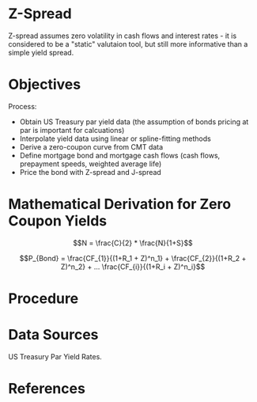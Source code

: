 # Z-Spread 

Z-spread assumes zero volatility in cash flows and interest rates - it is considered to be a "static" valutaion tool, but still more informative than a simple yield spread.

# Objectives
Process:
* Obtain US Treasury par yield data (the assumption of bonds pricing at par is important for calcuations)
* Interpolate yield data using linear or spline-fitting methods
* Derive a zero-coupon curve from CMT data
* Define mortgage bond and mortgage cash flows (cash flows, prepayment speeds, weighted average life)
* Price the bond with Z-spread and J-spread


# Mathematical Derivation for Zero Coupon Yields

```math
N = \frac{C}{2} * \frac{N}{1+S}
```

```math
P_{Bond} = \frac{CF_{1}}{(1+R_1 + Z)^n_1} + \frac{CF_{2}}{(1+R_2 + Z)^n_2} + ... \frac{CF_{i}}{(1+R_i + Z)^n_i}
```


# Procedure

# Data Sources

US Treasury Par Yield Rates.

# References



